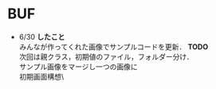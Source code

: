 # BUF
* 6/30
**したこと**\
みんなが作ってくれた画像でサンプルコードを更新．
**TODO**\
次回は親クラス，初期値のファイル，フォルダー分け．\
サンプル画像をマージし一つの画像に\
初期画面構想\
